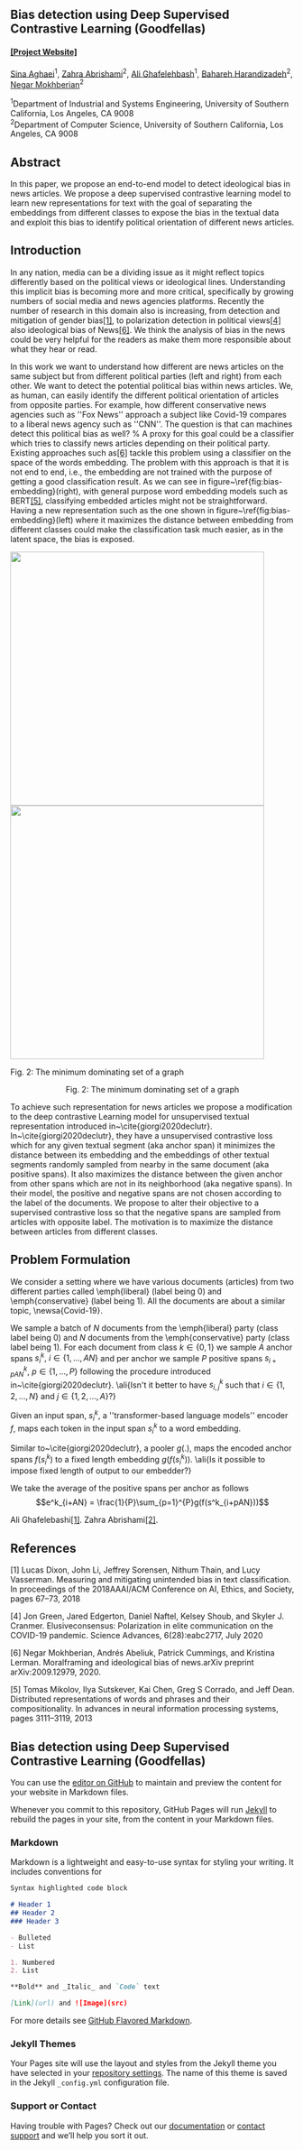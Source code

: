 ## Bias detection using Deep Supervised Contrastive Learning (Goodfellas)
#### [[Project Website]](https://ghafeleb.github.io/goodfellas/)


[Sina Aghaei](mailto:saghaei@usc.edu)<sup>1</sup>, [Zahra Abrishami](mailto:zabrisha@usc.edu)<sup>2</sup>, 
[Ali Ghafelehbash](mailto:ghafeleb@usc.edu)<sup>1</sup>, [Bahareh Harandizadeh](mailto:harandiz@usc.edu)<sup>2</sup>, [Negar Mokhberian](mailto:nmokhber@usc.edu)<sup>2</sup>

<sup>1</sup>Department of Industrial and Systems Engineering, University of Southern California, Los Angeles, CA 9008<br/>
<sup>2</sup>Department of Computer Science, University of Southern California, Los Angeles, CA 9008


## Abstract
In this paper, we propose an end-to-end model to detect ideological bias in news articles. We propose a deep supervised contrastive learning model to learn new representations for text with the goal of separating the embeddings from different classes to expose the bias in the textual data and exploit this bias to identify political orientation of different news articles.

## Introduction

In any nation, media can be a dividing issue as it might reflect topics differently based on the political views or ideological lines. Understanding this implicit bias is becoming more and more critical, specifically by growing numbers of social media and news agencies platforms. Recently the number of research in this domain also is increasing, from detection and mitigation of gender bias[[1]](#1), to polarization detection in political views[[4]](#4) also ideological bias of News[[6]](#6). We think the analysis of bias in the news could be very helpful for the readers as make them more responsible about what they hear or read. 

In this work we want to understand how different are news articles on the same subject but from different political parties (left and right) from each other. We want to detect the potential political bias within news articles. We, as human, can easily identify the different political orientation of articles from opposite parties. For example, how different conservative news agencies such as ''Fox News'' approach a subject like Covid-19 compares to a liberal news agency such as ''CNN''. The question is that can machines detect this political bias as well?
%
A proxy for this goal could be a classifier which tries to classify news articles depending on their political party. Existing approaches such as[[6]](#6) tackle this problem using a classifier on the space of the words embedding. The problem with this approach is that it is not end to end, i.e., the embedding are not trained with the purpose of getting a good classification result. As we can see in figure~\ref{fig:bias-embedding}(right), with general purpose word embedding models such as BERT[[5]](#5), classifying embedded articles might not be straightforward. Having a new representation such as the one shown in figure~\ref{fig:bias-embedding}(left) where it maximizes the distance between embedding from different classes could make the classification task much easier, as in the latent space, the bias is exposed.


<p float="center">
  
  <img src="https://github.com/ghafeleb/goodfellas/blob/main/docs/resources/embedding.PNG" width="450" /> 
  <img src="https://github.com/ghafeleb/goodfellas/blob/main/docs/resources/bias.PNG" width="450" />
  <figcaption>Fig. 2: The minimum dominating set of a graph</figcaption>
  <!--   <img src="/docs/resources/embedding.PNG" width="300" /> -->
<!--   <figcaption>{{An ideal latent space (left) where the articles from opposite classes are far from each other which helps to expose the political bias (right) and improves the performance of the classification task.}}</figcaption> -->

</p>

<div style="text-align:center">Fig. 2: The minimum dominating set of a graph</div>
<!-- *Fig. 2: The minimum dominating set of a graph* -->







To achieve such representation for news articles we propose a modification to the deep contrastive Learning model for unsupervised textual representation introduced in~\cite{giorgi2020declutr}. In~\cite{giorgi2020declutr}, they have a unsupervised contrastive loss which for any given textual segment (aka anchor span) it minimizes the distance between its embedding and the embeddings of other textual segments randomly sampled from nearby in the same document (aka positive spans). It also maximizes the distance between the given anchor from other spans which are not in its neighborhood (aka negative spans). In their model, the positive and negative spans are not chosen according to the label of the documents. We propose to alter their objective to a supervised contrastive loss so that the negative spans are sampled from articles with opposite label. The motivation is to maximize the distance between articles from different classes.



## Problem Formulation
We consider a setting where we have various documents (articles) from two different parties called \emph{liberal} (label being 0) and \emph{conservative} (label being 1). All the documents are about a similar topic, \newsa{Covid-19}.

We sample a batch of $N$ documents from the \emph{liberal} party (class label being 0) and $N$ documents from the \emph{conservative} party (class label being 1). For each document from class $k \in \{0,1\}$ we sample $A$ anchor spans $s^k_i,~ i \in \{1,\dots,AN\}$ and per anchor we sample $P$ positive spans $s^k_{i+pAN},~ p \in \{1,\dots,P\}$ following the procedure introduced in~\cite{giorgi2020declutr}. \ali{Isn't it better to have $s_{i, j}^k$ such that $i \in \{1, 2, ..., N\}$ and $j \in \{1, 2, ..., A\}$?}

Given an input span, $s^k_i$, a ''transformer-based language models'' encoder $f$, maps each token in the input span $s^k_i$ to a word embedding.
    
Similar to~\cite{giorgi2020declutr}, a pooler $g(.)$, maps the encoded anchor spans $f(s^k_i)$ to a fixed length embedding $g(f(s^k_i))$. \ali{Is it possible to impose fixed length of output to our embedder?}
    
We take the average of the positive spans per anchor as follows
    $$e^k_{i+AN} = \frac{1}{P}\sum_{p=1}^{P}g(f(s^k_{i+pAN}))$$
    




Ali Ghafelebashi[[1]](#1).
Zahra Abrishami[[2]](#2).

## References
<a id="1">[1]</a> 
Lucas Dixon, John Li, Jeffrey Sorensen, Nithum Thain, and Lucy Vasserman. Measuring and mitigating unintended bias in text classification. In proceedings of the 2018AAAI/ACM Conference on AI, Ethics, and Society, pages 67–73, 2018

<a id="4">[4]</a> 
Jon Green, Jared Edgerton, Daniel Naftel, Kelsey Shoub, and Skyler J. Cranmer. Elusiveconsensus:  Polarization in elite communication on the COVID-19 pandemic. Science Advances, 6(28):eabc2717, July 2020

<a id="6">[6]</a> 
Negar Mokhberian, Andrés Abeliuk, Patrick Cummings, and Kristina Lerman. Moralframing and ideological bias of news.arXiv preprint arXiv:2009.12979, 2020.

<a id="5">[5]</a> 
Tomas Mikolov, Ilya Sutskever, Kai Chen, Greg S Corrado, and Jeff Dean. Distributed representations of words and phrases and their compositionality. In advances in neural information processing systems, pages 3111–3119, 2013


## Bias detection using Deep Supervised Contrastive Learning (Goodfellas)

You can use the [editor on GitHub](https://github.com/ghafeleb/goodfellas.github.io/edit/gh-pages/index.md) to maintain and preview the content for your website in Markdown files.

Whenever you commit to this repository, GitHub Pages will run [Jekyll](https://jekyllrb.com/) to rebuild the pages in your site, from the content in your Markdown files.

### Markdown

Markdown is a lightweight and easy-to-use syntax for styling your writing. It includes conventions for

```markdown
Syntax highlighted code block

# Header 1
## Header 2
### Header 3

- Bulleted
- List

1. Numbered
2. List

**Bold** and _Italic_ and `Code` text

[Link](url) and ![Image](src)
```

For more details see [GitHub Flavored Markdown](https://guides.github.com/features/mastering-markdown/).

### Jekyll Themes

Your Pages site will use the layout and styles from the Jekyll theme you have selected in your [repository settings](https://github.com/ghafeleb/goodfellas.github.io/settings). The name of this theme is saved in the Jekyll `_config.yml` configuration file.

### Support or Contact

Having trouble with Pages? Check out our [documentation](https://docs.github.com/categories/github-pages-basics/) or [contact support](https://github.com/contact) and we’ll help you sort it out.
